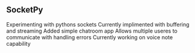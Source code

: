 ## SocketPy
Experimenting with pythons sockets
Currently implimented with buffering and streaming
Added simple chatroom app 
Allows multiple useres to communicate with handling errors
Currently working on voice note capability
